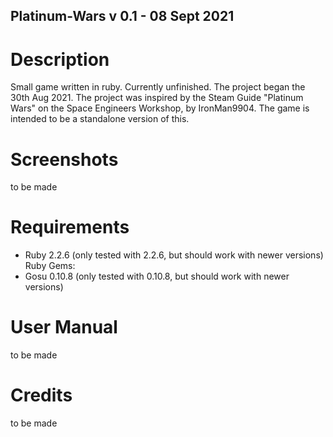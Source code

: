 ## Platinum-Wars v 0.1 - 08 Sept 2021

# Description
Small game written in ruby. Currently unfinished. The project began the 30th Aug 2021.
The project was inspired by the Steam Guide "Platinum Wars" on the Space Engineers Workshop, by IronMan9904.
The game is intended to be a standalone version of this.

# Screenshots
to be made

# Requirements
- Ruby 2.2.6 (only tested with 2.2.6, but should work with newer versions)
Ruby Gems:
- Gosu 0.10.8 (only tested with 0.10.8, but should work with newer versions)

# User Manual
to be made

# Credits
to be made

